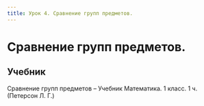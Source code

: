 ```yaml
---
title: Урок 4. Сравнение групп предметов. 
---
```


# Сравнение групп предметов. 

## Учебник

Сравнение групп предметов – Учебник Математика. 1 класс. 1 ч. (Петерсон Л. Г.)